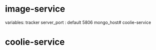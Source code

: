 # image-service

variables:
tracker
server_port : default 5806
mongo_host# coolie-service
# coolie-service
